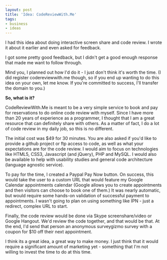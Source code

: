 ```yaml
---
layout: post
title: 'Idea: CodeReviewWith.Me'
tags:
- business
- ideas
---
```

I had this idea about doing interactive screen share and code review.  I wrote it about it earlier and even asked for feedback.

I got some pretty good feedback, but I didn't get a good enough response that made me want to follow through.

Mind you, I planned out how I'd do it - I just don't think it's worth the time.  (I did register codereviewwith.me though, so if you end up wanting to do this idea on your own, let me know.  If you're committed to success, I'll transfer the domain to you.)

**So, what is it?**

CodeReviewWith.Me is meant to be a very simple service to book and pay for reservations to do online code review with myself.  Since I have more than 20 years of experience as a programmer, I thought that I am a great resource that can definitely share with others.  As a matter of fact, I do a lot of code review in my daily job, so this is no different.

The initial cost was $49 for 30 minutes.  You are also asked if you'd like to provide a github project or ftp access to code, as well as what your expectations are for the code review.  I would aim to focus on technologies like HTML5, CSS3, Javascript (and jQuery), PHP and MySQL.  I would also be available to help with usability studies and general code architecture (language agnostic service).

To pay for the time, I created a Paypal Pay Now button.  On success, this would take the user to a custom URL that would feature my Google Calendar appointments calendar (Google allows you to create appointments and then visitors can choose to book one of them.)  It was nearly automatic, but would require some hands-on validation of successful payment to appointments.  I wasn't going to plan on using something like IPN - just a redirect, complex URL to start.

Finally, the code review would be done via Skype screenshare/video or Google Hangout.  We'd review the code together, and that would be that.  At the end, I'd send that person an anonymous surveygizmo survey with a coupon for $10 off their next appointment.

I think its a great idea, a great way to make money.  I just think that it would require a significant amount of marketing yet - something that I'm not willing to invest the time to do at this time.
